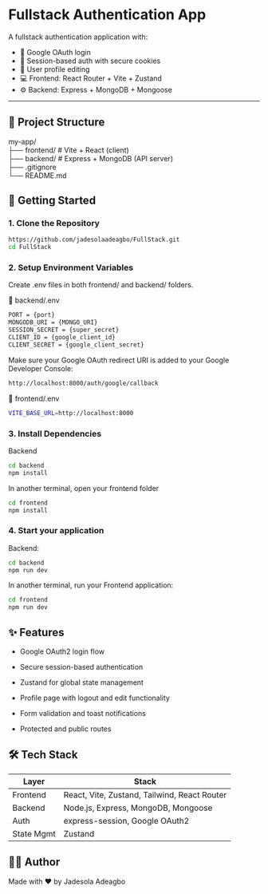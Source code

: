 # Fullstack Authentication App

A fullstack authentication application with:

- 🔐 Google OAuth login
- 🍪 Session-based auth with secure cookies
- 🧑 User profile editing
- 💻 Frontend: React Router + Vite + Zustand
- ⚙️ Backend: Express + MongoDB + Mongoose

---

## 📁 Project Structure

my-app/                                                                                                                                                                                  
├── frontend/ # Vite + React (client)                                    
├── backend/ # Express + MongoDB (API server)                                                                                                                                            
├── .gitignore                                                                                                      
└── README.md         

## 🚀 Getting Started

### 1. Clone the Repository

```bash
https://github.com/jadesolaadeagbo/FullStack.git
cd FullStack
```

### 2. Setup Environment Variables
Create .env files in both frontend/ and backend/ folders.

🔧 backend/.env
```bash
PORT = {port}
MONGODB_URI = {MONGO_URI}
SESSION_SECRET = {super_secret}
CLIENT_ID = {google_client_id}
CLIENT_SECRET = {google_client_secret}
```

Make sure your Google OAuth redirect URI is added to your Google Developer Console:
```bash
http://localhost:8000/auth/google/callback
```
🔧 frontend/.env
```bash
VITE_BASE_URL=http://localhost:8000
```
### 3. Install Dependencies

Backend

```bash
cd backend
npm install
```

In another terminal, open your frontend folder

```bash
cd frontend
npm install
```


### 4. Start your application

Backend:

```bash
cd backend
npm run dev
```

In another terminal, run your Frontend application:

```bash
cd frontend
npm run dev
```

## ✨ Features
- Google OAuth2 login flow

- Secure session-based authentication

- Zustand for global state management

- Profile page with logout and edit functionality

- Form validation and toast notifications

- Protected and public routes

## 🛠 Tech Stack

| Layer      | Stack                                        |
| ---------- | -------------------------------------------- |
| Frontend   | React, Vite, Zustand, Tailwind, React Router |
| Backend    | Node.js, Express, MongoDB, Mongoose          |
| Auth       | express-session, Google OAuth2               |
| State Mgmt | Zustand                                      |


## 🧑‍💻 Author
Made with ❤️ by Jadesola Adeagbo
